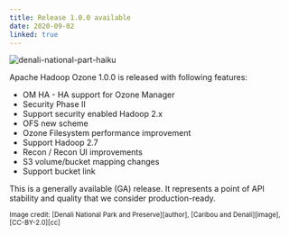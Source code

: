 ```yaml
---
title: Release 1.0.0 available
date: 2020-09-02
linked: true
---
```

<!---
  Licensed under the Apache License, Version 2.0 (the "License");
  you may not use this file except in compliance with the License.
  You may obtain a copy of the License at

   http://www.apache.org/licenses/LICENSE-2.0

  Unless required by applicable law or agreed to in writing, software
  distributed under the License is distributed on an "AS IS" BASIS,
  WITHOUT WARRANTIES OR CONDITIONS OF ANY KIND, either express or implied.
  See the License for the specific language governing permissions and
  limitations under the License. See accompanying LICENSE file.
-->

![denali-national-part-haiku](releases/1.0.0.jpg)

Apache Hadoop Ozone 1.0.0 is released with following features:

 * OM HA - HA support for Ozone Manager
 * Security Phase II
 * Support security enabled Hadoop 2.x
 * OFS new scheme
 * Ozone Filesystem performance improvement 
 * Support Hadoop 2.7
 * Recon / Recon UI improvements 
 * S3 volume/bucket mapping changes
 * Support bucket link

This is a generally available (GA) release. It represents a point of API stability and quality that we consider production-ready. 


<small>
Image credit: [Denali National Park and Preserve][author], [Caribou and Denali][image], [CC-BY-2.0][cc]  
</small>

[author]: https://www.flickr.com/people/57557144@N06
[image]: https://commons.wikimedia.org/wiki/File:Caribou_and_Denali_(11330240034).jpg
[cc]: https://creativecommons.org/licenses/by/2.0/deed.en
